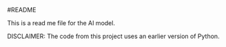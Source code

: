 #README

This is a read me file for the AI model. 

DISCLAIMER: The code from this project uses an earlier version of Python. 
